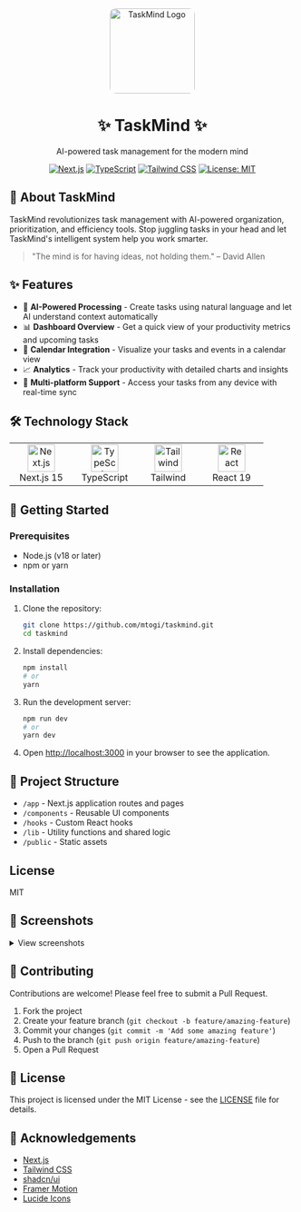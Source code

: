 <div align="center">
  <img src="public/placeholder-logo.png" alt="TaskMind Logo" width="150" height="150" style="border-radius: 10px;"/>
  
  # ✨ TaskMind ✨

  <p>AI-powered task management for the modern mind</p>
  
  [![Next.js](https://img.shields.io/badge/Next.js-15-black?style=for-the-badge&logo=next.js)](https://nextjs.org/)
  [![TypeScript](https://img.shields.io/badge/TypeScript-5-blue?style=for-the-badge&logo=typescript)](https://www.typescriptlang.org/)
  [![Tailwind CSS](https://img.shields.io/badge/Tailwind-3-38B2AC?style=for-the-badge&logo=tailwind-css)](https://tailwindcss.com/)
  [![License: MIT](https://img.shields.io/badge/License-MIT-yellow.svg?style=for-the-badge)](https://opensource.org/licenses/MIT)
</div>

## 🧠 About TaskMind

TaskMind revolutionizes task management with AI-powered organization, prioritization, and efficiency tools. Stop juggling tasks in your head and let TaskMind's intelligent system help you work smarter.

> "The mind is for having ideas, not holding them." – David Allen

## ✨ Features

- 🤖 **AI-Powered Processing** - Create tasks using natural language and let AI understand context automatically
- 📊 **Dashboard Overview** - Get a quick view of your productivity metrics and upcoming tasks
- 📅 **Calendar Integration** - Visualize your tasks and events in a calendar view
- 📈 **Analytics** - Track your productivity with detailed charts and insights
- 📱 **Multi-platform Support** - Access your tasks from any device with real-time sync

## 🛠️ Technology Stack

<table>
  <tr>
    <td align="center" width="96">
      <img src="https://skillicons.dev/icons?i=nextjs" width="48" height="48" alt="Next.js" />
      <br>Next.js 15
    </td>
    <td align="center" width="96">
      <img src="https://skillicons.dev/icons?i=ts" width="48" height="48" alt="TypeScript" />
      <br>TypeScript
    </td>
    <td align="center" width="96">
      <img src="https://skillicons.dev/icons?i=tailwind" width="48" height="48" alt="Tailwind" />
      <br>Tailwind
    </td>
    <td align="center" width="96">
      <img src="https://skillicons.dev/icons?i=react" width="48" height="48" alt="React" />
      <br>React 19
    </td>
  </tr>
</table>

## 🚀 Getting Started

### Prerequisites

- Node.js (v18 or later)
- npm or yarn

### Installation

1. Clone the repository:
   ```bash
   git clone https://github.com/mtogi/taskmind.git
   cd taskmind
   ```

2. Install dependencies:
   ```bash
   npm install
   # or
   yarn
   ```

3. Run the development server:
   ```bash
   npm run dev
   # or
   yarn dev
   ```

4. Open [http://localhost:3000](http://localhost:3000) in your browser to see the application.

## 📁 Project Structure

- `/app` - Next.js application routes and pages
- `/components` - Reusable UI components
- `/hooks` - Custom React hooks
- `/lib` - Utility functions and shared logic
- `/public` - Static assets

## License

MIT

## 📸 Screenshots

<details>
<summary>View screenshots</summary>
<br>

![Dashboard](https://placehold.co/600x400?text=Dashboard+Screenshot)
![Tasks](https://placehold.co/600x400?text=Tasks+Screenshot)
![Calendar](https://placehold.co/600x400?text=Calendar+Screenshot)

</details>


## 🤝 Contributing

Contributions are welcome! Please feel free to submit a Pull Request.

1. Fork the project
2. Create your feature branch (`git checkout -b feature/amazing-feature`)
3. Commit your changes (`git commit -m 'Add some amazing feature'`)
4. Push to the branch (`git push origin feature/amazing-feature`)
5. Open a Pull Request

## 📄 License

This project is licensed under the MIT License - see the [LICENSE](LICENSE) file for details.

## 🙏 Acknowledgements

- [Next.js](https://nextjs.org/)
- [Tailwind CSS](https://tailwindcss.com/)
- [shadcn/ui](https://ui.shadcn.com/)
- [Framer Motion](https://www.framer.com/motion/)
- [Lucide Icons](https://lucide.dev/)
